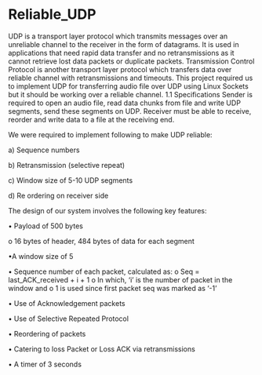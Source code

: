 # Reliable_UDP
UDP is a transport layer protocol which transmits messages over an unreliable channel to the receiver in the form of datagrams. It is used in applications that need rapid data transfer and no retransmissions as it cannot retrieve lost data packets or duplicate packets.
Transmission Control Protocol is another transport layer protocol which transfers data over reliable channel with retransmissions and timeouts. 
This project required us to implement UDP for transferring audio file over UDP using Linux Sockets but it should be working over a reliable channel.
1.1	Specifications
 Sender is required to open an audio file, read data chunks from file and write UDP segments, send these segments on UDP. Receiver must be able to receive, reorder and write data to a file at the receiving end.


We were  required to implement following to make UDP reliable: 


a) Sequence numbers 

b) Retransmission (selective repeat) 

c) Window size of 5-10 UDP segments 

d) Re ordering on receiver side

The design of our system involves the following key features:

•	Payload of 500 bytes
  
  o	16 bytes of header, 484 bytes of data for each segment

•A window size of 5 

•	Sequence number of each packet, calculated as:
 o	Seq = last_ACK_received + i + 1 
 o	In which, ‘i’ is the number of packet in the window and 
 o	1 is used since first packet seq was marked as ‘-1’

•	Use of Acknowledgement packets

•	Use of Selective Repeated Protocol

•	Reordering of packets

•	Catering to loss Packet or Loss ACK via retransmissions

•	A timer of 3 seconds
